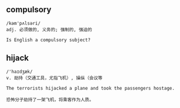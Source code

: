 ## compulsory
```
/kəm'pʌlsəri/
adj. 必须做的, 义务的; 强制的, 强迫的

Is English a compulsory subject?
```

## hijack
```
/'haɪdʒæk/
v. 劫持（交通工具，尤指飞机）, 操纵（会议等

The terrorists hijacked a plane and took the passengers hostage.

恐怖分子劫持了一架飞机，将乘客作为人质。
```